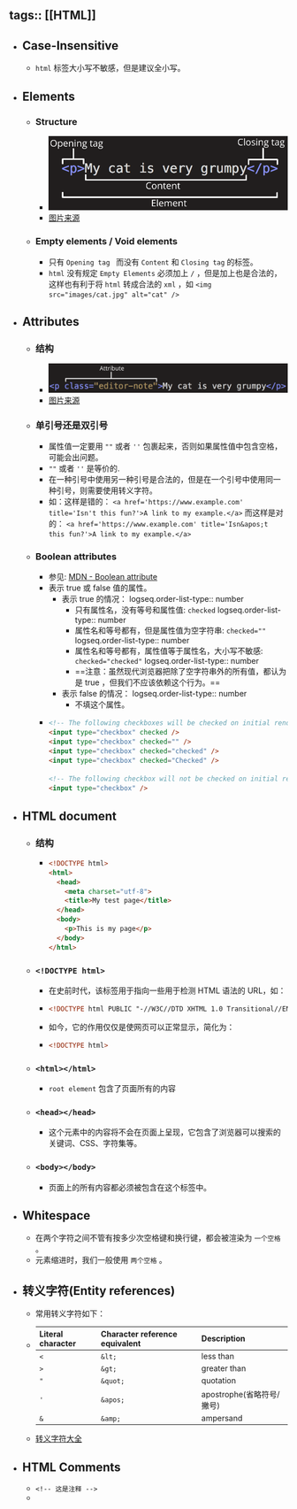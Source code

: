 tags:: [[HTML]]
---

- ## Case-Insensitive
	- `html` 标签大小写不敏感，但是建议全小写。
- ## Elements
	- ### Structure
		- ![grumpy-cat-small.png](../assets/grumpy-cat-small_1701182480611_0.png)
		- [图片来源](https://developer.mozilla.org/en-US/docs/Learn/HTML/Introduction_to_HTML/Getting_started)
	- ### Empty elements / Void elements
		- 只有 `Opening tag ` 而没有 `Content` 和 `Closing tag` 的标签。
		- `html` 没有规定 `Empty Elements` 必须加上 `/` ，但是加上也是合法的，这样也有利于将 `html` 转成合法的 `xml` ，如 `<img src="images/cat.jpg" alt="cat" />`
- ## Attributes
	- ### 结构
		- ![grumpy-cat-attribute-small.png](../assets/grumpy-cat-attribute-small_1701182874107_0.png)
		- [图片来源](https://developer.mozilla.org/en-US/docs/Learn/HTML/Introduction_to_HTML/Getting_started)
	- ### 单引号还是双引号
		- 属性值一定要用 `""` 或者 `''` 包裹起来，否则如果属性值中包含空格，可能会出问题。
		- `""` 或者 `''` 是等价的.
		- 在一种引号中使用另一种引号是合法的，但是在一个引号中使用同一种引号，则需要使用转义字符。
		- 如：这样是错的： `<a href='https://www.example.com' title='Isn't this fun?'>A link to my example.</a>` 而这样是对的： `<a href='https://www.example.com' title='Isn&apos;t this fun?'>A link to my example.</a>`
	- ### Boolean attributes
		- 参见: [MDN - Boolean attribute](https://developer.mozilla.org/en-US/docs/Glossary/Boolean/HTML)
		- 表示 true 或 false 值的属性。
			- 表示 true 的情况：
			  logseq.order-list-type:: number
				- 只有属性名，没有等号和属性值: `checked`
				  logseq.order-list-type:: number
				- 属性名和等号都有，但是属性值为空字符串: `checked=""`
				  logseq.order-list-type:: number
				- 属性名和等号都有，属性值等于属性名，大小写不敏感: `checked="checked"`
				  logseq.order-list-type:: number
				- ==注意：虽然现代浏览器把除了空字符串外的所有值，都认为是 true ，但我们不应该依赖这个行为。==
			- 表示  false 的情况：
			  logseq.order-list-type:: number
				- 不填这个属性。
		- ``` html
		  <!-- The following checkboxes will be checked on initial rendering -->
		  <input type="checkbox" checked />
		  <input type="checkbox" checked="" />
		  <input type="checkbox" checked="checked" />
		  <input type="checkbox" checked="Checked" />
		  
		  <!-- The following checkbox will not be checked on initial rendering -->
		  <input type="checkbox" />
		  ```
- ## HTML document
	- ### 结构
		- ```html
		  <!DOCTYPE html>
		  <html>
		    <head>
		      <meta charset="utf-8">
		      <title>My test page</title>
		    </head>
		    <body>
		      <p>This is my page</p>
		    </body>
		  </html>
		  ```
	- ### `<!DOCTYPE html>`
		- 在史前时代，该标签用于指向一些用于检测 HTML 语法的 URL，如：
		- ```html
		  <!DOCTYPE html PUBLIC "-//W3C//DTD XHTML 1.0 Transitional//EN" "http://www.w3.org/TR/xhtml1/DTD/xhtml1-transitional.dtd">
		  ```
		- 如今，它的作用仅仅是使网页可以正常显示，简化为：
		- ```html
		  <!DOCTYPE html>
		  ```
	- ### `<html></html>`
		- `root element` 包含了页面所有的内容
	- ### `<head></head>`
		- 这个元素中的内容将不会在页面上呈现，它包含了浏览器可以搜索的关键词、CSS、字符集等。
	- ### `<body></body>`
		- 页面上的所有内容都必须被包含在这个标签中。
- ## Whitespace
	- 在两个字符之间不管有按多少次空格键和换行键，都会被渲染为 `一个空格` 。
	- 元素缩进时，我们一般使用 `两个空格` 。
- ## 转义字符(Entity references)
	- 常用转义字符如下：
	- | Literal character | Character reference equivalent | Description               |
	  | :---------------- | :----------------------------- | ------------------------- |
	  | `<`               | `&lt;`                         | less than                 |
	  | `>`               | `&gt;`                         | greater than              |
	  | `"`               | `&quot;`                       | quotation                 |
	  | `'`               | `&apos;`                       | apostrophe(省略符号/撇号) |
	  | `&`               | `&amp;`                        | ampersand                 |
	- [转义字符大全](https://en.wikipedia.org/wiki/List_of_XML_and_HTML_character_entity_references)
- ## HTML Comments
	- `<!-- 这是注释 -->`
	-